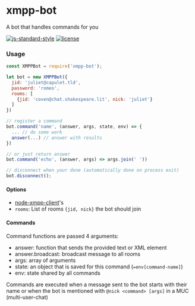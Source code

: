 # xmpp-bot

A bot that handles commands for you

[![js-standard-style](https://img.shields.io/badge/code%20style-standard-brightgreen.svg?maxAge=2592000&style=flat-square)](http://standardjs.com/)
[![license](https://img.shields.io/github/license/skyrising/xmpp-bot.svg?maxAge=2592000&style=flat-square)](https://raw.githubusercontent.com/skyrising/xmpp-bot/master/LICENSE)

### Usage

```javascript
const XMPPBot = require('xmpp-bot');

let bot = new XMPPBot({
  jid: 'juliet@capulet.tld',
  password: 'romeo',
  rooms: [
    {jid: 'coven@chat.shakespeare.lit', nick: 'juliet'}
  ]
})

// register a command
bot.command('name', (answer, args, state, env) => {
  ... // do some work
  answer(...) // answer with results
})

// or just return answer
bot.command('echo', (answer, args) => args.join(' '))

// disconnect when your done (automatically done on process exit)
bot.disconnect();
```

#### Options

- [node-xmpp-client](http://node-xmpp.org/doc/client.html)'s
- `rooms`: List of rooms `{jid, nick}` the bot should join

#### Commands

Command functions are passed 4 arguments:

- answer: function that sends the provided text or XML element
- answer.broadcast: broadcast message to all rooms
- args: array of arguments
- state: an object that is saved for this command (`=env[command-name]`)
- env: state shared by all commands

Commands are executed when a message sent to the bot starts with their name
or when the bot is mentioned with `@nick <command> [args]` in a MUC (multi-user-chat)
